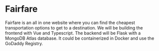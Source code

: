 # Fairfare

Fairfare is an all in one website where you can find the cheapest transportation options to get to a destination. We will be building the frontend with Vue and Typescript. The backend will be Flask with a MongoDB Atlas database. It could be containerized in Docker and use the GoDaddy Registry.